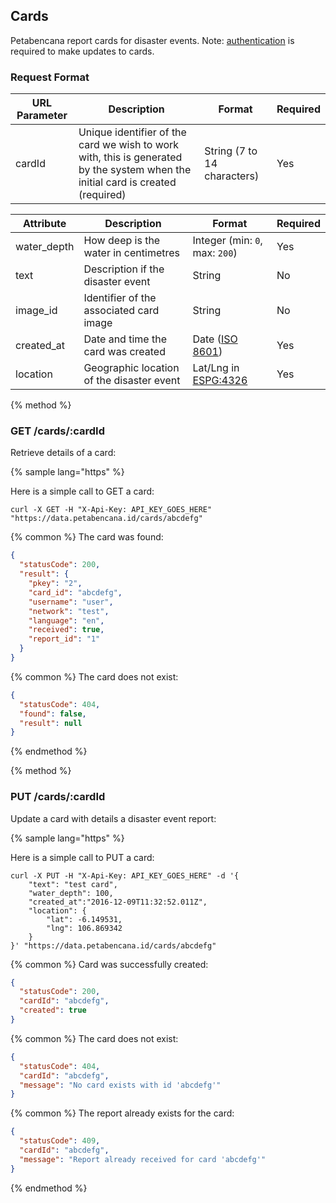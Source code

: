 ## Cards

Petabencana report cards for disaster events.  Note: [authentication](https://docs.petabencana.id/general/authentication.html) is required to make updates to cards.

### Request Format

| URL Parameter | Description | Format | Required |
| -- | -- | -- | -- |
| cardId | Unique identifier of the card we wish to work with, this is generated by the system when the initial card is created (required) | String (7 to 14 characters) | Yes


| Attribute | Description | Format | Required |
| -- | -- | -- | -- |
| water_depth | How deep is the water in centimetres | Integer (min: `0`, max: `200`) | Yes
| text | Description if the disaster event | String | No
| image_id | Identifier of the associated card image | String | No
| created_at | Date and time the card was created | Date ([ISO 8601](http://www.iso.org/iso/home/standards/iso8601.htm)) | Yes
| location | Geographic location of the disaster event | Lat/Lng in [ESPG:4326](http://spatialreference.org/ref/epsg/wgs-84/) | Yes


{% method %}
### GET /cards/:cardId

Retrieve details of a card:

{% sample lang="https" %}

Here is a simple call to GET a card:

```https
curl -X GET -H "X-Api-Key: API_KEY_GOES_HERE" "https://data.petabencana.id/cards/abcdefg"
```

{% common %}
The card was found:

```json
{
  "statusCode": 200,
  "result": {
    "pkey": "2",
    "card_id": "abcdefg",
    "username": "user",
    "network": "test",
    "language": "en",
    "received": true,
    "report_id": "1"
  }
}
```

{% common %}
The card does not exist:

```json
{
  "statusCode": 404,
  "found": false,
  "result": null
}
```

{% endmethod %}


{% method %}
### PUT /cards/:cardId

Update a card with details a disaster event report:

{% sample lang="https" %}

Here is a simple call to PUT a card:

```https
curl -X PUT -H "X-Api-Key: API_KEY_GOES_HERE" -d '{
    "text": "test card",
    "water_depth": 100,
    "created_at":"2016-12-09T11:32:52.011Z",
    "location": {
        "lat": -6.149531,
        "lng": 106.869342
    }
}' "https://data.petabencana.id/cards/abcdefg"
```

{% common %}
Card was successfully created:

```json
{
  "statusCode": 200,
  "cardId": "abcdefg",
  "created": true
}
```

{% common %}
The card does not exist:

```json
{
  "statusCode": 404,
  "cardId": "abcdefg",
  "message": "No card exists with id 'abcdefg'"
}
```

{% common %}
The report already exists for the card:

```json
{
  "statusCode": 409,
  "cardId": "abcdefg",
  "message": "Report already received for card 'abcdefg'"
}
```

{% endmethod %}



